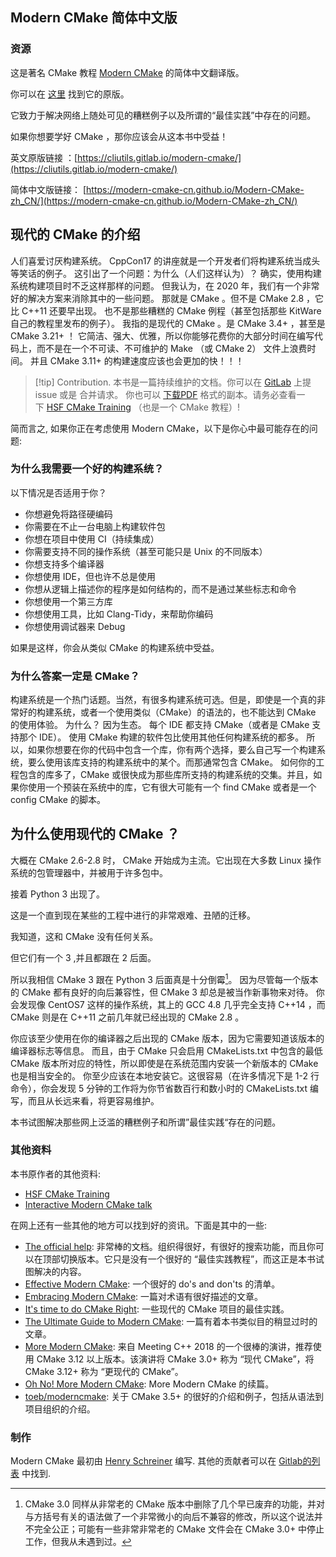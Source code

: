 ## Modern CMake 简体中文版

### 资源

这是著名 CMake 教程 [Modern CMake](https://cliutils.gitlab.io/modern-cmake/) 的简体中文翻译版。

你可以在 [这里](https://cliutils.gitlab.io/modern-cmake/) 找到它的原版。

它致力于解决网络上随处可见的糟糕例子以及所谓的“最佳实践”中存在的问题。

如果你想要学好 CMake ，那你应该会从这本书中受益！

英文原版链接 ：[https://cliutils.gitlab.io/modern-cmake/](https://cliutils.gitlab.io/modern-cmake/)

简体中文版链接： [https://modern-cmake-cn.github.io/Modern-CMake-zh_CN/](https://modern-cmake-cn.github.io/Modern-CMake-zh_CN/)

## 现代的 CMake 的介绍

人们喜爱讨厌构建系统。 CppCon17 的讲座就是一个开发者们将构建系统当成头等笑话的例子。 这引出了一个问题：为什么（人们这样认为）？ 确实，使用构建系统构建项目时不乏这样那样的问题。 但我认为，在 2020 年，我们有一个非常好的解决方案来消除其中的一些问题。 那就是 CMake 。但不是 CMake 2.8 ，它比 C++11 还要早出现。 也不是那些糟糕的 CMake 例程（甚至包括那些 KitWare 自己的教程里发布的例子）。 我指的是现代的 CMake 。是 CMake 3.4+ ，甚至是 CMake 3.21+ ！ 它简洁、强大、优雅，所以你能够花费你的大部分时间在编写代码上，而不是在一个不可读、不可维护的 Make （或 CMake 2） 文件上浪费时间。 并且 CMake 3.11+ 的构建速度应该也会更加的快！！！

> [!tip] Contribution.
>  本书是一篇持续维护的文档。你可以在 [GitLab](https://gitlab.com/CLIUtils/modern-cmake) 上提 issue 或是 合并请求。 你也可以 [下载PDF](https://cliutils.gitlab.io/modern-cmake/modern-cmake.pdf) 格式的副本。请务必查看一下 [HSF CMake Training](https://hsf-training.github.io/hsf-training-cmake-webpage/01-intro/index.html) （也是一个 CMake 教程）!

简而言之, 如果你正在考虑使用 Modern CMake，以下是你心中最可能存在的问题:

### 为什么我需要一个好的构建系统？

以下情况是否适用于你？

- 你想避免将路径硬编码
- 你需要在不止一台电脑上构建软件包
- 你想在项目中使用 CI（持续集成）
- 你需要支持不同的操作系统（甚至可能只是 Unix 的不同版本）
- 你想支持多个编译器
- 你想使用 IDE，但也许不总是使用
- 你想从逻辑上描述你的程序是如何结构的，而不是通过某些标志和命令
- 你想使用一个第三方库
- 你想使用工具，比如 Clang-Tidy，来帮助你编码
- 你想使用调试器来 Debug

如果是这样，你会从类似 CMake 的构建系统中受益。

### 为什么答案一定是 CMake？

构建系统是一个热门话题。当然，有很多构建系统可选。但是，即使是一个真的非常好的构建系统，或者一个使用类似（CMake）的语法的，也不能达到 CMake 的使用体验。 为什么？ 因为生态。 每个 IDE 都支持 CMake（或者是 CMake 支持那个 IDE）。 使用 CMake 构建的软件包比使用其他任何构建系统的都多。 所以，如果你想要在你的代码中包含一个库，你有两个选择，要么自己写一个构建系统，要么使用该库支持的构建系统中的某个。而那通常包含 CMake。 如何你的工程包含的库多了，CMake 或很快成为那些库所支持的构建系统的交集。并且，如果你使用一个预装在系统中的库，它有很大可能有一个 find CMake 或者是一个 config CMake 的脚本。

## 为什么使用现代的 CMake ？

大概在 CMake 2.6-2.8 时， CMake 开始成为主流。它出现在大多数 Linux 操作系统的包管理器中，并被用于许多包中。

接着 Python 3 出现了。

这是一个直到现在某些的工程中进行的非常艰难、丑陋的迁移。

我知道，这和 CMake 没有任何关系。

但它们有一个 3 ,并且都跟在 2 后面。

所以我相信 CMake 3 跟在 Python 3 后面真是十分倒霉[^1]。 因为尽管每一个版本的 CMake 都有良好的向后兼容性，但 CMake 3 却总是被当作新事物来对待。 你会发现像 CentOS7 这样的操作系统，其上的 GCC 4.8 几乎完全支持 C++14 ，而 CMake 则是在 C++11 之前几年就已经出现的 CMake 2.8 。

你应该至少使用在你的编译器之后出现的 CMake 版本，因为它需要知道该版本的编译器标志等信息。 而且，由于 CMake 只会启用 CMakeLists.txt 中包含的最低 CMake 版本所对应的特性，所以即使是在系统范围内安装一个新版本的 CMake 也是相当安全的。 你至少应该在本地安装它。这很容易（在许多情况下是 1-2 行命令），你会发现 5 分钟的工作将为你节省数百行和数小时的 CMakeLists.txt 编写，而且从长远来看，将更容易维护。

本书试图解决那些网上泛滥的糟糕例子和所谓”最佳实践“存在的问题。

### 其他资料

本书原作者的其他资料:

- [HSF CMake Training](https://hsf-training.github.io/hsf-training-cmake-webpage/01-intro/index.html)
- [Interactive Modern CMake talk](https://gitlab.com/CLIUtils/modern-cmake-interactive-talk)

在网上还有一些其他的地方可以找到好的资讯。下面是其中的一些:

- [The official help](https://cmake.org/cmake/help/latest/): 非常棒的文档。组织得很好，有很好的搜索功能，而且你可以在顶部切换版本。它只是没有一个很好的 “最佳实践教程”，而这正是本书试图解决的内容。
- [Effective Modern CMake](https://gist.github.com/mbinna/c61dbb39bca0e4fb7d1f73b0d66a4fd1): 一个很好的 do's and don'ts 的清单。
- [Embracing Modern CMake](https://steveire.wordpress.com/2017/11/05/embracing-modern-cmake/): 一篇对术语有很好描述的文章。
- [It's time to do CMake Right](https://pabloariasal.github.io/2018/02/19/its-time-to-do-cmake-right/): 一些现代的 CMake 项目的最佳实践。
- [The Ultimate Guide to Modern CMake](https://rix0r.nl/blog/2015/08/13/cmake-guide/): 一篇有着本书类似目的稍显过时的文章。
- [More Modern CMake](https://youtu.be/y7ndUhdQuU8): 来自 Meeting C++ 2018 的一个很棒的演讲，推荐使用 CMake 3.12 以上版本。该演讲将 CMake 3.0+ 称为 “现代 CMake”，将 CMake 3.12+ 称为 “更现代的 CMake”。
- [Oh No! More Modern CMake](https://www.youtube.com/watch?v=y9kSr5enrSk): More Modern CMake 的续篇。
- [toeb/moderncmake](https://github.com/toeb/moderncmake): 关于 CMake 3.5+ 的很好的介绍和例子，包括从语法到项目组织的介绍。

### 制作

Modern CMake 最初由 [Henry Schreiner](https://iscinumpy.gitlab.io/) 编写. 其他的贡献者可以在 [Gitlab的列表](https://gitlab.com/CLIUtils/modern-cmake/-/network/master) 中找到.

[^1]: CMake 3.0 同样从非常老的 CMake 版本中删除了几个早已废弃的功能，并对与方括号有关的语法做了一个非常微小的向后不兼容的修改，所以这个说法并不完全公正；可能有一些非常非常老的 CMake 文件会在 CMake 3.0+ 中停止工作，但我从未遇到过。

